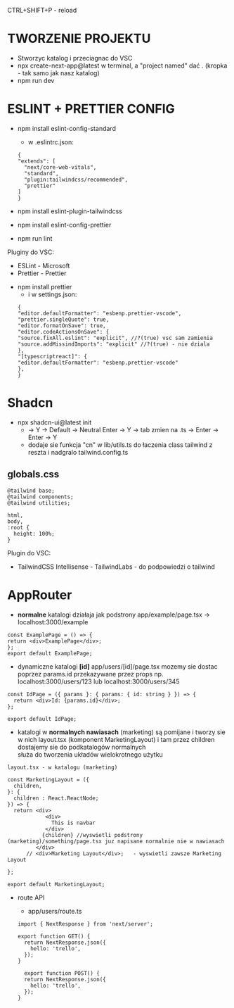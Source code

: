 CTRL+SHIFT+P - reload

# TWORZENIE PROJEKTU

- Stworzyc katalog i przeciagnac do VSC
- npx create-next-app@latest w terminal, a "project named" dać . (kropka - tak samo jak nasz katalog)
- npm run dev

# ESLINT + PRETTIER CONFIG

- npm install eslint-config-standard
  - w .eslintrc.json:
  ```
  {
  "extends": [
    "next/core-web-vitals",
    "standard",
    "plugin:tailwindcss/recommended",
    "prettier"
  ]
  }
  ```
- npm install eslint-plugin-tailwindcss
- npm install eslint-config-prettier

- npm run lint

Pluginy do VSC:

- ESLint - Microsoft
- Prettier - Prettier

* npm install prettier
  - i w settings.json:
  ```
  {
  "editor.defaultFormatter": "esbenp.prettier-vscode",
  "prettier.singleQuote": true,
  "editor.formatOnSave": true,
  "editor.codeActionsOnSave": {
  "source.fixAll.eslint": "explicit", //?(true) vsc sam zamienia
  "source.addMissindImports": "explicit" //?(true) - nie dziala
  },
  "[typescriptreact]": {
  "editor.defaultFormatter": "esbenp.prettier-vscode"
  },
  }
  ```

# Shadcn

- npx shadcn-ui@latest init
  - -> Y -> Default -> Neutral Enter -> Y -> tab zmien na .ts -> Enter -> Enter -> Y
  * dodaje sie funkcja "cn" w lib/utils.ts do łaczenia class tailwind z reszta
    i nadgralo tailwind.config.ts

## globals.css

```
@tailwind base;
@tailwind components;
@tailwind utilities;

html,
body,
:root {
  height: 100%;
}
```

Plugin do VSC:

- TailwindCSS Intellisense - TailwindLabs - do podpowiedzi o tailwind

# AppRouter

- **normalne** katalogi działaja jak podstrony app/example/page.tsx -> localhost:3000/example

```
const ExamplePage = () => {
return <div>ExamplePage</div>;
};
export default ExamplePage;
```

- dynamiczne katalogi **[id]** app/users/[id]/page.tsx mozemy sie dostac poprzez params.id przekazywane przez props np. localhost:3000/users/123 lub localhost:3000/users/345

```
const IdPage = ({ params }: { params: { id: string } }) => {
  return <div>Id: {params.id}</div>;
};

export default IdPage;
```

- katalogi w **normalnych nawiasach** (marketing) są pomijane i tworzy sie w nich layout.tsx (komponent MarketingLayout) i tam przez children dostajemy sie do podkatalogów normalnych <br>
  służa do tworzenia układów wielokrotnego użytku

```
layout.tsx - w katalogu (marketing)

const MarketingLayout = ({
  children,
}: {
  children : React.ReactNode;
}) => {
  return <div>
            <div>
              This is navbar
            </div>
           {children} //wyswietli podstrony (marketing)/something/page.tsx juz napisane normalnie nie w nawiasach
         </div>
      // <div>Marketing Layout</div>;   - wyswietli zawsze Marketing Layout

};

export default MarketingLayout;
```

- route API <br>

  - app/users/route.ts

  ```
  import { NextResponse } from 'next/server';

  export function GET() {
    return NextResponse.json({
      hello: 'trello',
    });
  }

    export function POST() {
    return NextResponse.json({
      hello: 'trello',
    });
  }
  ```
